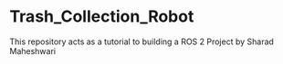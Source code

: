 # Trash_Collection_Robot
This repository acts as a tutorial to building a ROS 2 Project by Sharad Maheshwari
